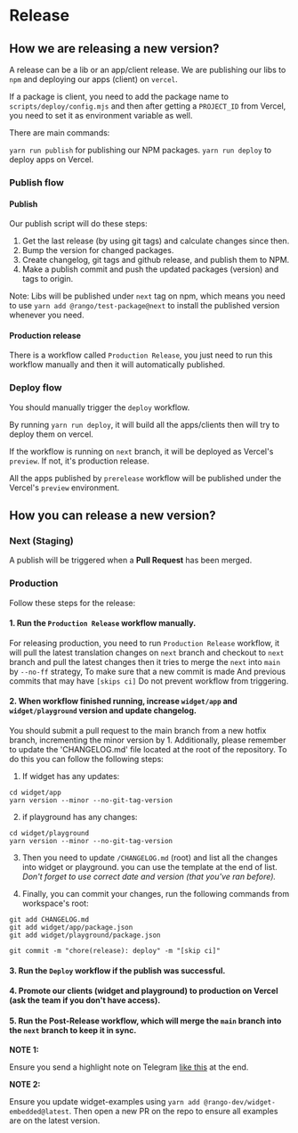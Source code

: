 # Release

## How we are releasing a new version?

A release can be a lib or an app/client release. We are publishing our libs to `npm` and deploying our apps (client) on `vercel`.

If a package is client, you need to add the package name to `scripts/deploy/config.mjs` and then after getting a `PROJECT_ID` from Vercel, you need to set it as environment variable as well.

There are main commands:

`yarn run publish` for publishing our NPM packages.
`yarn run deploy` to deploy apps on Vercel.

### Publish flow

#### Publish

Our publish script will do these steps:

1. Get the last release (by using git tags) and calculate changes since then.
2. Bump the version for changed packages.
3. Create changelog, git tags and github release, and publish them to NPM.
4. Make a publish commit and push the updated packages (version) and tags to origin.

Note:
Libs will be published under `next` tag on npm, which means you need to use `yarn add @rango/test-package@next` to install the published version whenever you need.

#### Production release

There is a workflow called `Production Release`, you just need to run this workflow manually and then it will automatically published.

### Deploy flow

You should manually trigger the `deploy` workflow.

By running `yarn run deploy`, it will build all the apps/clients then will try to deploy them on vercel.

If the workflow is running on `next` branch, it will be deployed as Vercel's `preview`. If not, it's production release.

All the apps published by `prerelease` workflow will be published under the Vercel's `preview` environment.

## How you can release a new version?

### Next (Staging)

A publish will be triggered when a **Pull Request** has been merged.

### Production

Follow these steps for the release:

#### 1. Run the `Production Release` workflow manually.

For releasing production, you need to run `Production Release` workflow, it will pull the latest translation changes on `next` branch and checkout to `next` branch and pull the latest changes then it tries to merge the `next` into `main` by `--no-ff` strategy, To make sure that a new commit is made And previous commits that may have `[skips ci]` Do not prevent workflow from triggering.

#### 2. When workflow finished running, increase `widget/app` and `widget/playground` version and update changelog.

You should submit a pull request to the main branch from a new hotfix branch, incrementing the minor version by 1. Additionally, please remember to update the 'CHANGELOG.md' file located at the root of the repository. To do this you can follow the following steps:

1. If widget has any updates:

```shell
cd widget/app
yarn version --minor --no-git-tag-version
```

2. if playground has any changes:

```shell
cd widget/playground
yarn version --minor --no-git-tag-version
```

3. Then you need to update `/CHANGELOG.md` (root) and list all the changes into widget or playground. you can use the template at the end of list. _Don't forget to use correct date and version (that you've ran before)._

4. Finally, you can commit your changes, run the following commands from workspace's root:

```shell
git add CHANGELOG.md
git add widget/app/package.json
git add widget/playground/package.json

git commit -m "chore(release): deploy" -m "[skip ci]"
```

#### 3. Run the `Deploy` workflow if the publish was successful.

#### 4. Promote our clients (widget and playground) to production on Vercel (ask the team if you don't have access).

#### 5. Run the Post-Release workflow, which will merge the `main` branch into the `next` branch to keep it in sync.

**NOTE 1:**

Ensure you send a highlight note on Telegram [like this](https://t.me/c/1797229876/15255/23609) at the end.

**NOTE 2:**

Ensure you update widget-examples using `yarn add @rango-dev/widget-embedded@latest`. Then open a new PR on the repo to ensure all examples are on the latest version.
